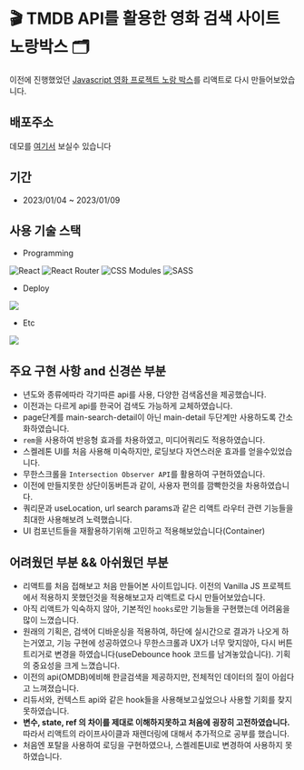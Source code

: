 # :clapper: TMDB API를 활용한 영화 검색 사이트 노랑박스 🗂

이전에 진행했었던 [Javascript 영화 프로젝트 노랑 박스](https://github.com/ghgt1/Yellow-Box)를 리액트로 다시 만들어보았습니다.

## 배포주소

데모를 [여기서](https://react-yellow-box.netlify.app/) 보실수 있습니다 

## 기간

- 2023/01/04 ~ 2023/01/09

## 사용 기술 스택

- Programming

![React](https://img.shields.io/badge/react-%2320232a.svg?style=for-the-badge&logo=react&logoColor=%2361DAFB) ![React Router](https://img.shields.io/badge/React_Router-CA4245?style=for-the-badge&logo=react-router&logoColor=white) ![CSS Modules](https://img.shields.io/badge/CssModules-DD3A0A?style=for-the-badge&logo=CssModules&logoColor=white) ![SASS](https://img.shields.io/badge/SASS-hotpink.svg?style=for-the-badge&logo=SASS&logoColor=white) 

- Deploy

<img src="https://img.shields.io/badge/NETLIFY-00C7B7?style=for-the-badge&logo=NETLIFY&logoColor=white">

- Etc

<img src="https://img.shields.io/badge/.ENV-ECD53F?style=for-the-badge&logo=.ENV&logoColor=white"> 

## 주요 구현 사항 and 신경쓴 부분

- 년도와 종류에따라 각기따른 api를 사용, 다양한 검색옵션을 제공했습니다.
- 이전과는 다르게 api를 한국어 검색도 가능하게 교체하였습니다.
- page단계를 main-search-detail이 아닌 main-detail 두단계만 사용하도록 간소화하였습니다.
- `rem`을 사용하여 반응형 효과를 차용하였고, 미디어쿼리도 적용하였습니다.
- 스켈레톤 UI를 처음 사용해 미숙하지만, 로딩보다 자연스러운 효과를 얻을수있었습니다.
- 무한스크롤을 `Intersection Observer API`를 활용하여 구현하였습니다.
- 이전에 만들지못한 상단이동버튼과 같이, 사용자 편의를 깜빡한것을 차용하였습니다.
- 쿼리문과 useLocation, url search params과 같은 리액트 라우터 관련 기능들을 최대한 사용해보려 노력했습니다.
- UI 컴포넌트들을 재활용하기위해 고민하고 적용해보았습니다(Container)

## 어려웠던 부분 && 아쉬웠던 부분

- 리액트를 처음 접해보고 처음 만들어본 사이트입니다. 이전의 Vanilla JS 프로젝트에서 적용하지 못했던것을 적용해보고자 리액트로 다시 만들어보았습니다.
- 아직 리액트가 익숙하지 않아, 기본적인 `hooks`로만 기능들을 구현했는데 어려움을 많이 느꼈습니다.
- 원래의 기획은, 검색어 디바운싱을 적용하여, 하단에 실시간으로 결과가 나오게 하는거였고, 기능 구현에 성공하였으나 무한스크롤과 UX가 너무 맞지않아, 다시 버튼 트리거로 변경을 하였습니다(useDebounce hook 코드를 남겨놓았습니다). 기획의 중요성을 크게 느꼈습니다.
- 이전의 api(OMDB)에비해 한글검색을 제공하지만, 전체적인 데이터의 질이 아쉽다고 느껴졌습니다.
- 리듀서와, 컨텍스트 api와 같은 hook들을 사용해보고싶었으나 사용할 기회를 찾지못하였습니다.
- **변수, state, ref 의 차이를 제대로 이해하지못하고 처음에 굉장히 고전하였습니다.** 따라서 리액트의 라이프사이클과 재렌더링에 대해서 추가적으로 공부를 했습니다.
- 처음엔 포탈을 사용하여 로딩을 구현하였으나, 스켈레톤UI로 변경하여 사용하지 못하였습니다.
